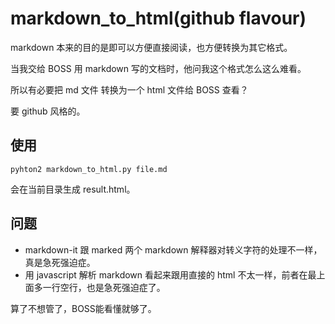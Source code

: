 # markdown_to_html(github flavour)

markdown 本来的目的是即可以方便直接阅读，也方便转换为其它格式。

当我交给 BOSS 用 markdown 写的文档时，他问我这个格式怎么这么难看。

所以有必要把 md 文件 转换为一个 html 文件给 BOSS 查看？

要 github 风格的。

## 使用

    pyhton2 markdown_to_html.py file.md

会在当前目录生成 result.html。

## 问题

* markdown-it 跟 marked 两个 markdown 解释器对转义字符的处理不一样，真是急死强迫症。
* 用 javascript 解析 markdown 看起来跟用直接的 html 不太一样，前者在最上面多一行空行，也是急死强迫症了。

算了不想管了，BOSS能看懂就够了。
